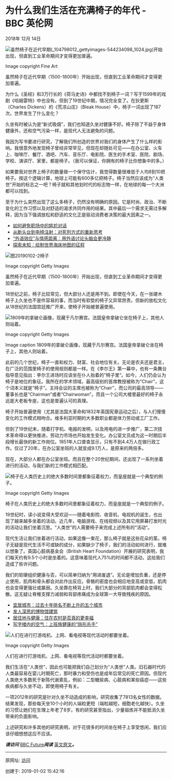 # 为什么我们生活在充满椅子的年代 - BBC 英伦网

2018年 12月 14日

![虽然椅子在近代早期(_104798012_gettyimages-544234098_1024.jpg)开始出现，但直到工业革命期间才变得更加普遍。](图20190102-1椅子.jpg)

Image copyright Fine Art 

虽然椅子在近代早期（1500-1800年）开始出现，但直到工业革命期间才变得更加普遍。

为什么《圣经》和3万行长的《荷马史诗》中都找不到椅子一词？写于1599年的戏剧《哈姆雷特》中也没有。但到了19世纪中期，情况完全变了。在狄更斯（Charles Dickens）的《荒凉山庄》（Bleak House）中，椅子一词出现了187次。世界发生了什么变化？

久坐有时被认为是“新式吸烟”，我们也知道久坐对健康不好。椅子除了不益于身体健康外，还和空气污染一样，是现代人无法避免的问题。

我因为写书要进行研究，了解我们所创造的世界对我们的身体产生了什么样的影响。我很意外地发现椅子曾经非常罕见，但现在却随处可见——在办公室、火车上、咖啡厅、餐厅、酒吧、汽车、音乐厅、电影院、医生的手术室、医院、剧场、学校、演讲厅、家里，都是椅子。（我可以保证，你拥有的椅子比你想象中的多。）

如果要我对世界上椅子的数量做一个保守估计，我觉得数量很难低于人均8到10把椅子。按这个逻辑计算，地球上可能有600多亿把椅子。椅子当然应该成为“人类世”开始的标志之一吧？椅子就和其他划时代的标志物一样，在地球的每一个大洲都可以找到。

至于为什么突然出现了这么多椅子，仍然没有明确的原因。它是时尚、政治、不断变化的工作习惯以及对舒适的渴求共同作用的结果。其中最后一个需求无需过多解释，因为当下强调放松和舒适的文化正是驱动消费者决策的最大因素之一。

- [如何避免职场中的尴尬对话](https://www.bbc.com/ukchina/simp/vert-cap-45936336)
- [从断头台到电椅注射：对死刑方式的重新思考](https://www.bbc.com/ukchina/simp/vert-fut-44521376)
- [“外语效应”与情感距离：用外语讨论头脑会更冷静](https://www.bbc.com/ukchina/simp/vert-cap-44393512)
- [探索未知：绘制世界海床地图的征程](https://www.bbc.com/ukchina/simp/vert-fut-43854595)

![图20190102-2椅子](图20190102-2椅子.jpg)

Image copyright Getty Images 

虽然椅子在近代早期（1500-1800年）开始出现，但直到工业革命期间才变得更加普遍。

18世纪之前，椅子比较常见，但大部分人还是用不到。即使在今天，在一张硬木椅子上久坐也不是件容易的事，而当时有软垫的椅子又异常昂贵。但新的放松文化从18世纪的法国宫廷推广开来，使椅子开始被普遍使用。

![1809年的拿破仑画像，现藏于凡尔赛宫。法国皇帝拿破仑坐在椅子上，其他人则站着。](图20190102-3椅子.jpg)

Image copyright Getty Images 

Image caption 1809年的拿破仑画像，现藏于凡尔赛宫。法国皇帝拿破仑坐在椅子上，其他人则站着。

此前的几个世纪，椅子一直和权力、财富、社会地位有关。无论是农夫还是君主，在广泛的范围里椅子的使用规则都是一样。在《李尔王》第一幕中，也有一条舞台指导意见指出：李尔王进场时应该坐在仆人抬着的“椅子里”。如今，人们仍会认为椅子是地位的象征。我所在的学术领域，最高级别的首席教授被称为“Chair”，这个词本义就是“椅子”。主持会议的主席也被称为“Chair”，而公司的最高领导——董事长也是“Chairman”或者“Chairwoman”。而且一个公司大楼里最好的椅子永远是大老板专座，这也是普遍认可的真理。

椅子开始普遍使用（尤其是法国大革命和1832年英国宪章运动之后），与人们慢慢变化的工作模式相吻合。维多利亚时期的大多数职业都是体力劳动或工厂工作。

但到了19世纪末，随着打字机、电报的发明，以及用电的进一步推广，第二次技术革命得以更快推进，劳动力市场也开始发生变化。办公室文员成为这一时期后半段增长最快的新工作岗位。1851年人口普查显示，只有不到4.4万人在做行政工作。仅过了20年，在办公室坐班的人就变成9.1万人，是原来的两倍多。

现在，大部分人都在办公室坐班。而且在整个20世纪期间，还出现了一系列坐着进行的活动，与我们新的工作模式相匹配。

![椅子在人类历史上的绝大多数时间里都象征着权力，而皇座就是一个典型的例子。](图20190102-4椅子.jpg) 

Image copyright Getty Images 

椅子在人类历史上的绝大多数时间里都象征着权力，而皇座就是一个典型的例子。

19世纪时，读小说变得大受欢迎——随着电影院、收音机、电视机的诞生，也出现了越来越多坐着的活动。近几年，电脑游戏、在线视频以及其它用屏幕打发时光的活动让我们坐着沉思。“人类世”的人需要椅子来完成上述所有的“活动”。

现代生活让我们坐着进行活动，如果这像一束花，那么椅子就是这些花朵的茎。椅子无疑是现代生活不可或缺的成分，如果缺少了椅子，我们的活动如何进行，就难以想象了。英国心脏病基金会（British Heart Foundation）开展的研究表明，我们每天约有9.5个小时是坐着的。这意味着现代人75%的时间都不活动，这给我们造成了些许问题。

我们的软硬组织健康与否，可以简单归纳为“用进废退”。无论是增加负重，还是停止使用，肌肉和骨头都会对此作出反应。骨骼的密度也会相应地变高或变低，肌肉也会变得更强壮或羸弱。久坐靠在椅背上时，我们大部分的背部肌肉都会变得松散。这无疑让脊椎支撑力减弱和背部疼痛成为全球第一大导致残疾的原因。

- [宜居城市：过去十年排名不断上升的五个城市](https://www.bbc.com/ukchina/simp/vert-tra-45655857)
- [发人深思的博物馆建筑](https://www.bbc.com/ukchina/simp/vert-cul-44020849)
- [居住地与健康：住在农村是否真的更幸福](https://www.bbc.com/ukchina/simp/vert-fut-44499126)
- [写字楼内的空气：上班族健康的“隐形杀手”](https://www.bbc.com/ukchina/simp/46110855)

![人们在进行打游戏机、上网、看电视等现代活动时都要坐着。](图20190102-5椅子.jpg) 

Image copyright Getty Images 

人们在进行打游戏机、上网、看电视等现代活动时都要坐着。

我们生活在“人类世”，因此也可能把我们自己划分为“人类世”人类。旧石器时代的人类最容易在婴儿时期死亡，那时暴力和受伤也是成年后常见的死亡原因。但现代人类绝大多数死于新陈代谢紊乱，例如：二型糖尿病、心脏病和某些癌症——这些疾病都与久坐不动，即使用椅子有关。

一项2012年的研究是针对久坐不动造成的影响，研究收集了7813名女性的数据。结果发现，那些每天坐10个小时的人端粒更短（端粒越短，细胞老化越快）。久坐的习惯让她们在生理上年老了8岁。有的研究甚至指出，少量锻炼并不能抵消久坐带来的负面影响。

上述研究和许多其他的研究表明，对于花很多的时间坐在椅子上享受悠闲，我们应该仔细想想这应不应该。

**_请访问_** [BBC Future](http://www.bbc.com/future)**_阅读_** [英文原文](http://www.bbc.com/future/story/20181108-the-anthropocene-should-be-known-as-the-age-of-the-chair)**_。_**

------

原网址: [访问](https://www.bbc.com/ukchina/simp/vert-fut-46562934?ocid=socialflow_twitter)

创建于: 2019-01-02 15:42:16